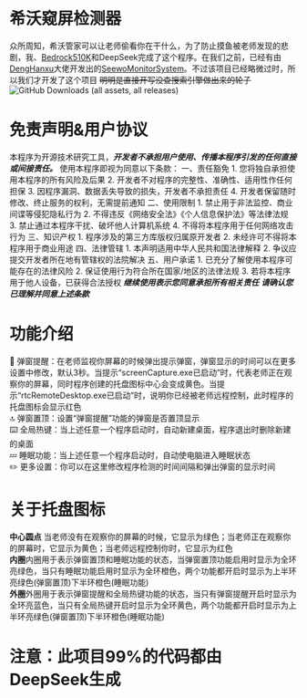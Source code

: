 # 希沃窥屏检测器
众所周知，希沃管家可以让老师偷看你在干什么，为了防止摸鱼被老师发现的悲剧，我、[Bedrock510K](https://github.com/Bedrock510K)和DeepSeek完成了这个程序。在我们之前，已经有由[DengHanxu](https://github.com/DengHanxu)大佬开发出的[SeewoMonitorSystem](https://github.com/DengHanxu/SeewoMonitorSystem)。不过该项目已经略微过时，所以我们才开发了这个项目   ~~明明是直接开写没查搜索引擎做出来的轮子~~\
![GitHub Downloads (all assets, all releases)](https://img.shields.io/github/downloads/cmd-png/SeewoScreenPeepingDetector/total)
# 免责声明&用户协议
本程序为开源技术研究工具，***开发者不承担用户使用、传播本程序引发的任何直接或间接责任。***
使用本程序即视为同意以下条款：
一、责任豁免
    1. 您将独自承担使用本程序的所有风险及后果
    2. 开发者不对程序的完整性、准确性、适用性作任何担保
    3. 因程序漏洞、数据丢失导致的损失，开发者不承担责任
    4. 开发者保留随时修改、终止服务的权利，无需提前通知
二、使用限制
    1. 禁止用于非法监控、商业间谍等侵犯隐私行为
    2. 不得违反《网络安全法》《个人信息保护法》等法律法规
    3. 禁止通过本程序干扰、破坏他人计算机系统
    4. 不得将本程序用于任何网络攻击行为
三、知识产权
    1. 程序涉及的第三方库版权归属原开发者
    2. 未经许可不得将本程序用于商业用途
四、法律管辖
    1. 本声明适用中华人民共和国法律解释
    2. 争议应提交开发者所在地有管辖权的法院解决
五、用户承诺
    1. 已充分了解使用本程序可能存在的法律风险
    2. 保证使用行为符合所在国家/地区的法律法规
    3. 若将本程序用于他人设备，已获得合法授权
***继续使用表示您同意承担所有相关责任***
***请确认您已理解并同意上述条款***
# 功能介绍
📢 弹窗提醒：在老师监视你屏幕的时候弹出提示弹窗，弹窗显示的时间可以在更多设置中修改，默认3秒。当提示“screenCapture.exe已启动”时，代表老师正在观察你的屏幕，同时程序创建的托盘图标中心会变成黄色。当提示“rtcRemoteDesktop.exe已启动”时，说明你已经被老师远程控制，此时程序的托盘图标会显示红色\
🔝 弹窗置顶：设置“弹窗提醒”功能的弹窗是否置顶显示\
⌨️ 全局热键：当上述任意一个程序启动时，自动新建桌面，程序退出时删除新建的桌面\
💤 睡眠功能：当上述任意一个程序启动时，自动使电脑进入睡眠状态\
✏️ 更多设置：你可以在这里修改程序检测的时间间隔和弹出弹窗的显示时间
# 关于托盘图标
**中心圆点**
当老师没有在观察你的屏幕的时候，它显示为绿色；当老师正在观察你的屏幕时，它显示为黄色；当老师远程控制你时，它显示为红色\
**内圈**内圈用于表示弹窗置顶和睡眠功能的状态，当弹窗置顶功能启用时显示为全环亮绿色，当只有睡眠功能启用时显示为全环橙色，两个功能都开启时显示为上半环亮绿色(弹窗置顶)下半环橙色(睡眠功能)\
**外圈**外圈用于表示弹窗提醒和全局热键功能的状态，当只有弹窗提醒开启时显示为全环亮蓝色，当只有全局热键开启时显示为全环黄色，两个功能都开启时显示为上半环亮绿色(弹窗置顶)下半环橙色(睡眠功能)
# 注意：此项目99%的代码都由DeepSeek生成
